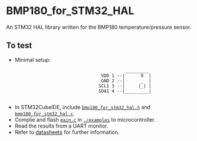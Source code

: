 # BMP180_for_STM32_HAL
An STM32 HAL library written for the BMP180 temperature/pressure sensor. 

## To test
* Minimal setup:
```
                                             _________
                                    VDD 1 --|      O  |
                                    GND 2 --|      _  |
                                   SCL1 3 --|     |_| |
                                   SDA1 4 --|_________|
                                   
 ```
* In STM32CubeIDE, include [`bmp180_for_stm32_hal.h`](./bmp180_for_stm32_hal.h) and [`bmp180_for_stm32_hal.c`](./bmp180_for_stm32_hal.c).
* Complie and flash [`main.c`](./examples/main.c) in [`./examples`](./examples) to microcontroller.
* Read the results from a UART monitor.
* Refer to [datasheets](https://www.google.com/url?sa=t&rct=j&q=&esrc=s&source=web&cd=&cad=rja&uact=8&ved=2ahUKEwi23vToqPLpAhUDZt4KHTPUA-sQFjAAegQIBBAB&url=https%3A%2F%2Fcdn-shop.adafruit.com%2Fdatasheets%2FBST-BMP180-DS000-09.pdf&usg=AOvVaw2GVPbzAj6_NxVb-N7lcGQe) for further information.
